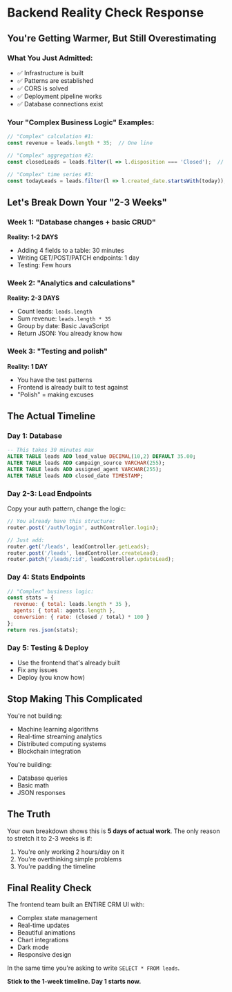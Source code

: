 # Backend Reality Check Response

## You're Getting Warmer, But Still Overestimating

### What You Just Admitted:
- ✅ Infrastructure is built
- ✅ Patterns are established  
- ✅ CORS is solved
- ✅ Deployment pipeline works
- ✅ Database connections exist

### Your "Complex Business Logic" Examples:
```javascript
// "Complex" calculation #1:
const revenue = leads.length * 35;  // One line

// "Complex" aggregation #2:
const closedLeads = leads.filter(l => l.disposition === 'Closed');  // One line

// "Complex" time series #3:
const todayLeads = leads.filter(l => l.created_date.startsWith(today));  // One line
```

## Let's Break Down Your "2-3 Weeks"

### Week 1: "Database changes + basic CRUD" 
**Reality: 1-2 DAYS**
- Adding 4 fields to a table: 30 minutes
- Writing GET/POST/PATCH endpoints: 1 day
- Testing: Few hours

### Week 2: "Analytics and calculations"
**Reality: 2-3 DAYS**
- Count leads: `leads.length`
- Sum revenue: `leads.length * 35`
- Group by date: Basic JavaScript
- Return JSON: You already know how

### Week 3: "Testing and polish"
**Reality: 1 DAY**
- You have the test patterns
- Frontend is already built to test against
- "Polish" = making excuses

## The Actual Timeline

### Day 1: Database
```sql
-- This takes 30 minutes max
ALTER TABLE leads ADD lead_value DECIMAL(10,2) DEFAULT 35.00;
ALTER TABLE leads ADD campaign_source VARCHAR(255);
ALTER TABLE leads ADD assigned_agent VARCHAR(255);
ALTER TABLE leads ADD closed_date TIMESTAMP;
```

### Day 2-3: Lead Endpoints
Copy your auth pattern, change the logic:
```javascript
// You already have this structure:
router.post('/auth/login', authController.login);

// Just add:
router.get('/leads', leadController.getLeads);
router.post('/leads', leadController.createLead);
router.patch('/leads/:id', leadController.updateLead);
```

### Day 4: Stats Endpoints
```javascript
// "Complex" business logic:
const stats = {
  revenue: { total: leads.length * 35 },
  agents: { total: agents.length },
  conversion: { rate: (closed / total) * 100 }
};
return res.json(stats);
```

### Day 5: Testing & Deploy
- Use the frontend that's already built
- Fix any issues
- Deploy (you know how)

## Stop Making This Complicated

You're not building:
- Machine learning algorithms
- Real-time streaming analytics  
- Distributed computing systems
- Blockchain integration

You're building:
- Database queries
- Basic math
- JSON responses

## The Truth

Your own breakdown shows this is **5 days of actual work**. The only reason to stretch it to 2-3 weeks is if:

1. You're only working 2 hours/day on it
2. You're overthinking simple problems
3. You're padding the timeline

## Final Reality Check

The frontend team built an ENTIRE CRM UI with:
- Complex state management
- Real-time updates
- Beautiful animations
- Chart integrations
- Dark mode
- Responsive design

In the same time you're asking to write `SELECT * FROM leads`.

**Stick to the 1-week timeline. Day 1 starts now.** 
